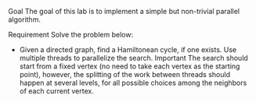 Goal
The goal of this lab is to implement a simple but non-trivial parallel algorithm.


Requirement
Solve the problem below:


- Given a directed graph, find a Hamiltonean cycle, if one exists. Use multiple threads to parallelize the search. 
Important The search should start from a fixed vertex (no need to take each vertex as the starting point), 
however, the splitting of the work between threads should happen at several levels, 
for all possible choices among the neighbors of each current vertex.
